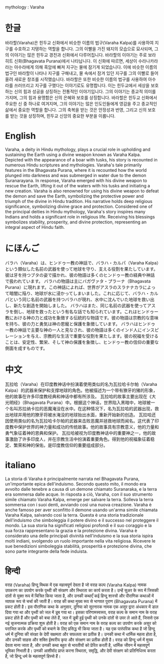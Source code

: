 mythology : Varaha

# 한글

바라할(Varaha)은 힌두교 신화에서 비슷한 이름의 법구(Varaha Kalpa)를 사용하여 지구를 수호하고 지탱하는 역할을 합니다. 그의 이빨을 가진 돼지의 모습으로 묘사되며, 그의 이야기는 많은 힌두교 경전과 신화에서 다루어집니다.
바라할의 이야기는 주로 보라히트 신화(Bhagavata Purana)에서 나타납니다. 이 신화에 따르면, 세상이 수라나카라라는 아수라에게 의해 흑암에 빠져 지구는 물에 잠기게 되었습니다. 이에 비슷한 이름의 법구인 바라할이 나타나 지구를 구해내고, 물 속에서 잠겨 있던 지구를 그의 이빨로 들어올려 새로운 창조를 시작했습니다.
바라할은 또한 비슷한 이름의 법구를 사용하여 아수라를 쓰러뜨리고 지구를 구했다는 이야기로도 유명합니다. 이는 힌두교에서 세상을 보호하는 신의 힘과 성공을 상징하는 전통적인 이야기입니다. 그의 이야기는 종교적 의미를 가지며, 그의 힘과 용맹함은 신의 은혜와 보호를 상징합니다.
바라할은 힌두교 신화에서 주요한 신 중 하나로 여겨지며, 그의 이야기는 많은 인도인들에게 영감을 주고 종교적인 삶에서 중요한 역할을 합니다. 그의 축복을 받는 것은 안정성과 번영, 그리고 신의 보호를 받는 것을 상징하며, 힌두교 신앙의 중요한 부분을 이룹니다.

# English

Varaha, a deity in Hindu mythology, plays a crucial role in upholding and sustaining the Earth using a divine weapon known as Varaha Kalpa. Depicted with the appearance of a boar with tusks, his story is recounted in numerous Hindu scriptures and mythologies.
Varaha's tale primarily features in the Bhagavata Purana, where it is recounted how the world plunged into darkness and was submerged in water due to the demon Suranarayana. In response, Varaha emerged with his divine weapon to rescue the Earth, lifting it out of the waters with his tusks and initiating a new creation.
Varaha is also renowned for using his divine weapon to defeat the demon and save the Earth, symbolizing the protective power and triumph of the divine in Hindu tradition. His narrative holds deep religious significance, symbolizing divine grace and protection.
Considered one of the principal deities in Hindu mythology, Varaha's story inspires many Indians and holds a significant role in religious life. Receiving his blessings symbolizes stability, prosperity, and divine protection, representing an integral aspect of Hindu faith.

# にほんご

バラハ（Varaha）は、ヒンドゥー教の神話で、バラハ・カルパ（Varaha Kalpa）という類似した名前の武器を使って地球を守り、支える役割を果たしています。彼は牙を持つブタの姿で描かれ、彼の物語は多くのヒンドゥー教の経典や神話で扱われています。
バラハの物語は主にバガヴァタ・プラーナ（Bhagavata Purana）に現れます。この神話によれば、世界がアスラのスラナナカラによって暗闇に陥り、地球が水に浸かってしまいました。これに応じて、バラハ・カルパという同じ名前の武器を持つバラハが現れ、水中に沈んでいた地球を救い出し、新たな創造を開始しました。
バラハはまた、同じ名前の武器を使ってアスラを倒し、地球を救ったという有名な話でも知られています。これはヒンドゥー教における神の力と成功を象徴する伝統的な物語です。彼の物語は宗教的な意味を持ち、彼の力と勇気は神の恩寵と保護を象徴しています。
バラハはヒンドゥー教の神話で主要な神の一人と見なされ、彼の物語は多くのインド人にインスピレーションを与え、宗教的な生活で重要な役割を果たします。彼の祝福を受けることは、安定性、繁栄、そして神の保護を象徴し、ヒンドゥー教の信仰の重要な側面を成すものです。

# 中文

瓦拉哈（Varaha）在印度教神话中扮演着使用类似的名为瓦拉哈卡尔帕（Varaha Kalpa）的武器来保护和支撑地球的角色。他被描述为一个带有獠牙的猪的形象，他的故事在许多印度教经典和神话中都有所涉及。
瓦拉哈的故事主要出现在《大光明经》（Bhagavata Purana）中。根据这个神话，世界陷入黑暗中，地球被一个名叫苏拉纳卡拉的恶魔淹没在水中。在这种情况下，名为瓦拉哈的武器出现，救出地球并用他的獠牙将被水淹没的地球抬出水面，重新开始新的创造。
瓦拉哈还因使用类似的名为瓦拉哈卡尔帕的武器来击败恶魔并拯救地球而闻名。这代表了印度教中保护世界的神力量和成功的传统故事。他的故事具有宗教意义，他的力量和勇气象征着神的恩典和保护。
瓦拉哈被视为印度教神话中的重要神之一，他的故事激励了许多印度人，并在宗教生活中扮演着重要角色。得到他的祝福象征着稳定、繁荣和神的保佑，是印度教信仰的重要组成部分。

# italiano

La storia di Varaha è principalmente narrata nel Bhagavata Purana, un'importante epica dell'induismo. Secondo questo mito, il mondo era avvolto dalle tenebre a causa di un demone chiamato Suranaraka, e la terra era sommersa dalle acque. In risposta a ciò, Varaha, con il suo strumento simile chiamato Varaha Kalpa, emerge per salvare la terra. Solleva la terra sommersa con i suoi denti, avviando così una nuova creazione.
Varaha è anche famoso per aver sconfitto il demone usando un'arma simile chiamata Varaha Kalpa, salvando così la terra. Questa è una storia tradizionale dell'induismo che simboleggia il potere divino e il successo nel proteggere il mondo. La sua storia ha significati religiosi profondi e il suo coraggio e la sua forza rappresentano la grazia e la protezione divina.
Varaha è considerato una delle principali divinità nell'induismo e la sua storia ispira molti indiani, svolgendo un ruolo importante nella vita religiosa. Ricevere le sue benedizioni simboleggia stabilità, prosperità e protezione divina, che sono parte integrante della fede induista.

# हिन्दी

वराह (Varaha) हिन्दू मिथक में एक महत्वपूर्ण देवता है जो वराह कल्प (Varaha Kalpa) नामक उपकरण का उपयोग करके पृथ्वी की संरक्षण और स्थिरता का कार्य करता है। उन्हें सुअर के रूप में जिसकी दांतों से युक्त रूप में चित्रित किया जाता है, और उनकी कथाएँ कई हिन्दू शास्त्रों और पौराणिक कथाओं में व्यापक रूप से चर्चा की जाती हैं।
वराह की कथा मुख्य रूप से भागवत पुराण (Bhagavata Purana) में प्रकट होती है। इस पौराणिक कथा के अनुसार, दुनिया को सूरनारक नामक एक असुर द्वारा अंधकार में डाल दिया गया था और पृथ्वी को जल में डूब गया था। इसका परिणामस्वरूप, वराह कल्प के समान नाम के वराह प्रकट होते हैं और पृथ्वी को बचा लेते हैं, जल में डूबी हुई पृथ्वी को उनके दांतों से उपर ले आते हैं, जिससे एक नई सृजनात्मक प्रक्रिया शुरू होती है।
वराह को एक समान नाम के वराह कल्प का उपयोग करके असुर को पराजित करके और पृथ्वी को बचाने के लिए प्रसिद्ध भी किया जाता है। यह एक पारंपरिक कथा है जो हिन्दू धर्म में दुनिया की संरक्षा के देवी सक्षमता और सफलता का प्रतीक है। उनकी कथा में धार्मिक महत्व होता है, और उनकी साहस और शक्ति ईश्वरीय कृपा और संरक्षण का प्रतीक होती है।
वराह को हिन्दू धर्म में मुख्य देवता माना जाता है, और उनकी कथा बहुत से भारतीयों को प्रेरित करती है, धार्मिक जीवन में महत्वपूर्ण भूमिका निभाती है। उनकी आशीर्वाद प्राप्त करना स्थिरता, समृद्धि, और देवी संरक्षण को प्रतिनिधित्त्व करता है, जो हिन्दू धर्म के महत्वपूर्ण हिस्से हैं।
